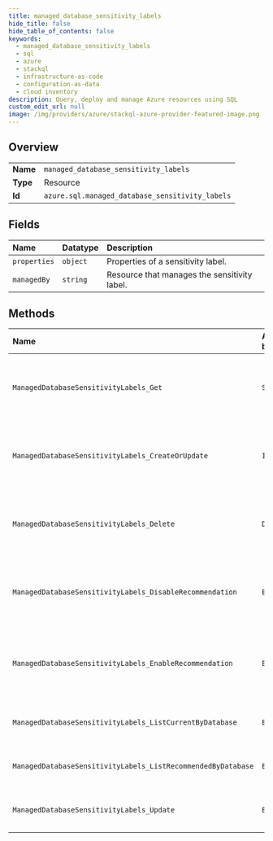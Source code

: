 ```yaml
---
title: managed_database_sensitivity_labels
hide_title: false
hide_table_of_contents: false
keywords:
  - managed_database_sensitivity_labels
  - sql
  - azure    
  - stackql
  - infrastructure-as-code
  - configuration-as-data
  - cloud inventory
description: Query, deploy and manage Azure resources using SQL
custom_edit_url: null
image: /img/providers/azure/stackql-azure-provider-featured-image.png
---
```

  
    

## Overview
<table><tbody>
<tr><td><b>Name</b></td><td><code>managed_database_sensitivity_labels</code></td></tr>
<tr><td><b>Type</b></td><td>Resource</td></tr>
<tr><td><b>Id</b></td><td><code>azure.sql.managed_database_sensitivity_labels</code></td></tr>
</tbody></table>

## Fields
| Name | Datatype | Description |
|:-----|:---------|:------------|
| `properties` | `object` | Properties of a sensitivity label. |
| `managedBy` | `string` | Resource that manages the sensitivity label. |
## Methods
| Name | Accessible by | Required Params | Description |
|:-----|:--------------|:----------------|:------------|
| `ManagedDatabaseSensitivityLabels_Get` | `SELECT` | `columnName, databaseName, managedInstanceName, resourceGroupName, schemaName, sensitivityLabelSource, subscriptionId, tableName` | Gets the sensitivity label of a given column |
| `ManagedDatabaseSensitivityLabels_CreateOrUpdate` | `INSERT` | `columnName, databaseName, managedInstanceName, resourceGroupName, schemaName, sensitivityLabelSource, subscriptionId, tableName` | Creates or updates the sensitivity label of a given column |
| `ManagedDatabaseSensitivityLabels_Delete` | `DELETE` | `columnName, databaseName, managedInstanceName, resourceGroupName, schemaName, sensitivityLabelSource, subscriptionId, tableName` | Deletes the sensitivity label of a given column |
| `ManagedDatabaseSensitivityLabels_DisableRecommendation` | `EXEC` | `columnName, databaseName, managedInstanceName, resourceGroupName, schemaName, sensitivityLabelSource, subscriptionId, tableName` | Disables sensitivity recommendations on a given column |
| `ManagedDatabaseSensitivityLabels_EnableRecommendation` | `EXEC` | `columnName, databaseName, managedInstanceName, resourceGroupName, schemaName, sensitivityLabelSource, subscriptionId, tableName` | Enables sensitivity recommendations on a given column (recommendations are enabled by default on all columns) |
| `ManagedDatabaseSensitivityLabels_ListCurrentByDatabase` | `EXEC` | `databaseName, managedInstanceName, resourceGroupName, subscriptionId` | Gets the sensitivity labels of a given database |
| `ManagedDatabaseSensitivityLabels_ListRecommendedByDatabase` | `EXEC` | `databaseName, managedInstanceName, resourceGroupName, subscriptionId` | Gets the sensitivity labels of a given database |
| `ManagedDatabaseSensitivityLabels_Update` | `EXEC` | `databaseName, managedInstanceName, resourceGroupName, subscriptionId` | Update sensitivity labels of a given database using an operations batch. |
